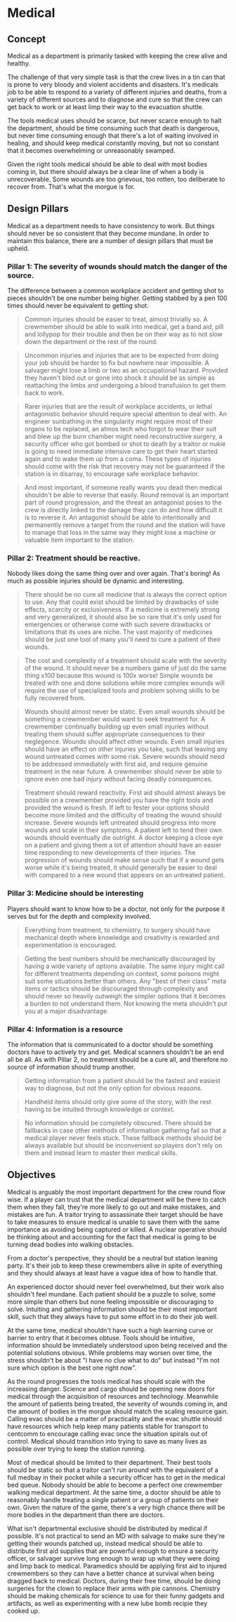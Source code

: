 # Medical


## Concept
Medical as a department is primarily tasked with keeping the crew alive and healthy. 

The challenge of that very simple task is that the crew lives in a tin can that is prone to very bloody and violent accidents and disasters.
It's medicals job to be able to respond to a variety of different injuries and deaths, from a variety of different sources and to diagnose and cure so that the crew can get back to work or at least limp their way to the evacuation shuttle.

The tools medical uses should be scarce, but never scarce enough to halt the department, should be time consuming such that death is dangerous, but never time consuming enough that there's a lot of waiting involved in healing, and should keep medical constantly moving, but not so constant that it becomes overwhelming or unreasonably swamped. 

Given the right tools medical should be able to deal with most bodies coming in, but there should always be a clear line of when a body is unrecoverable. Some wounds are too grievous, too rotten, too deliberate to recover from. That's what the morgue is for.

## Design Pillars
Medical as a department needs to have consistency to work. But things should never be so consistent that they become mundane.
In order to maintain this balance, there are a number of design pillars that must be upheld. 

### Pillar 1: The severity of wounds should match the danger of the source.
 The difference between a common workplace accident and getting shot to pieces shouldn't be one number being higher. Getting stabbed by a pen 100 times should never be equivalent to getting shot. 

  > Common injuries should be easier to treat, almost trivially so.
> A crewmember should be able to walk into medical, get a band aid, pill and lollypop for their trouble and then be on their way as to not slow down the department or the rest of the round.

  > Uncommon injuries and injuries that are to be expected from doing your job should be harder to fix but nowhere near impossible.
> A salvager might lose a limb or two as an occupational hazard. Provided they haven't bled out or gone into shock it should be as simple as reattaching the limbs and undergoing a blood transfusion to get them back to work. 

  > Rarer injuries that are the result of workplace accidents, or lethal antagonistic behavior should require special attention to deal with.
> An engineer sunbathing in the singularity might require most of their organs to be replaced, an atmos tech who forgot to wear their suit and blew up the burn chamber might need reconstructive surgery, a security officer who got bombed or shot to death by a traitor or nukie is going to need immediate intensive care to get their heart started again and to wake them up from a coma. These types of injuries should come with the risk that recovery may not be guaranteed if the station is in disarray, to encourage safe workplace behavior. 

 > And most important, if someone really wants you dead then medical shouldn't be able to reverse that easily.
> Round removal is an important part of round progression, and the threat an antagonist poses to the crew is directly linked to the damage they can do and how difficult it is to reverse it. An antagonist should be able to intentionally and permanently remove a target from the round and the station will have to manage that loss in the same way they might lose a machine or valuable item important to the station. 

 ### Pillar 2: Treatment should be reactive.
 Nobody likes doing the same thing over and over again. That's boring! As much as possible injuries should be dynamic and interesting. 
 
 > There should be no cure all medicine that is always the correct option to use.
> Any that could exist should be limited by drawbacks of side effects, scarcity or exclusiveness. If a medicine is extremely strong and very generalized, it should also be so rare that it's only used for emergencies or otherwise come with such severe drawbacks or limitations that its uses are niche. The vast majority of medicines should be just one tool of many you'll need to cure a patient of their wounds. 

> The cost and complexity of a treatment should scale with the severity of the wound.
> It should never be a numbers game of just do the same thing x100 because this wound is 100x worse! Simple wounds be treated with one and done solutions while more complex wounds will require the use of specialized tools and problem solving skills to be fully recovered from.
 
 > Wounds should almost never be static.
> Even small wounds should be something a crewmember would want to seek treatment for. A crewmember continually building up even small injuries without treating them should suffer appropriate consequences to their neglegence.
> Wounds should affect other wounds. Even small injuries should have an effect on other injuries you take, such that leaving any wound untreated comes with some risk.
> Severe wounds should need to be addressed immediately with first aid, and require genuine treatment in the near future. A crewmember should never be able to ignore even one bad injury without facing deadly consequences. 

> Treatment should reward reactivity.
> First aid should almost always be possible on a crewmember provided you have the right tools and provided the wound is fresh. If left to fester your options should become more limited and the difficulty of treating the wound should increase.
> Severe wounds left untreated should progress into more wounds and scale in their symptoms. A patient left to tend their own wounds should eventually die outright.
> A doctor keeping a close eye on a patient and giving them a lot of attention should have an easier time responding to new developments of their injuries. The progression of wounds should make sense such that if a wound gets worse while it's being treated, it should generally be easier to deal with compared to a new wound that appears on an untreated patient. 

### Pillar 3: Medicine should be interesting
Players should want to know how to be a doctor, not only for the purpose it serves but for the depth and complexity involved.

> Everything from treatment, to chemistry, to surgery should have mechanical depth where knowledge and creativity is rewarded and experimentation is encouraged. 

> Getting the best numbers should be mechanically discouraged by having a wide variety of options available. The same injury might call for different treatments depending on context, some poisons might suit some situations better than others. Any "best of their class" meta items or tactics should be discouraged through complexity and should never so heavily outweigh the simpler options that it becomes a burden to not understand them. Not knowing the meta shouldn't put you at a major disadvantage. 

### Pillar 4: Information is a resource
The information that is communicated to a doctor should be something doctors have to actively try and get. Medical scanners shouldn't be an end all be all. As with Pillar 2, no treatment should be a cure all, and therefore no source of information should trump another. 

> Getting information from a patient should be the fastest and easiest way to diagnose, but not the only option for obvious reasons.

> Handheld items should only give some of the story, with the rest having to be intuited through knowledge or context.

> No information should be completely obscured. There should be fallbacks in case other methods of information gathering fail so that a medical player never feels stuck. These fallback methods should be always available but should be inconvenient so players don't rely on them and instead learn to master their medical skills.

## Objectives
Medical is arguably the most important department for the crew round flow wise. If a player can trust that the medical department will be there to catch them when they fall, they're more likely to go out and make mistakes, and mistakes are fun. A traitor trying to assassinate their target should be have to take measures to ensure medical is unable to save them with the same importance as avoiding being captured or killed. A nuclear operative should be thinking about and accounting for the fact that medical is going to be turning dead bodies into walking obstacles.

From a doctor's perspective, they should be a neutral but station leaning party. It's their job to keep these crewmembers alive in spite of everything and they should always at least have a vague idea of how to handle that.

An experienced doctor should never feel overwhelmed, but their work also shouldn't feel mundane. Each patient should be a puzzle to solve, some more simple than others but none feeling impossible or discouraging to solve. Intuiting and gathering information should be their most important skill, such that they always have to put some effort in to do their job well. 

At the same time, medical shouldn't have such a high learning curve or barrier to entry that it becomes obtuse. Tools should be intuitive, information should be immediately understood upon being received and the potential solutions obvious. While problems may worsen over time, the stress shouldn't be about "I have no clue what to do" but instead "I'm not sure which option is the best one right now". 

As the round progresses the tools medical has should scale with the increasing danger. Science and cargo should be opening new doors for medical through the acquisition of resources and technology. Meanwhile the amount of patients being treated, the severity of wounds coming in, and the amount of bodies in the morgue should match the scaling resource gain. Calling evac should be a matter of practicality and the evac shuttle should have resources which help keep many patients stable for transport to centcomm to encourage calling evac once the situation spirals out of control. Medical should transition into trying to save as many lives as possible over trying to keep the station running.

Most of medical should be limited to their department. Their best tools should be static so that a traitor can't run around with the equivalent of a full medbay in their pocket while a security officer has to get in the medical bed queue. Nobody should be able to become a perfect one crewmember walking medical department. At the same time, a doctor should be able to reasonably handle treating a single patient or a group of patients on their own. Given the nature of the game, there's a very high chance there will be more bodies in the department than there are doctors. 

What isn't departmental exclusive should be distributed by medical if possible. It's not practical to send an MD with salvage to make sure they're getting their wounds patched up, instead medical should be able to distribute first aid supplies that are powerful enough to ensure a security officer, or salvager survive long enough to wrap up what they were doing and limp back to medical. Paramedics should be applying first aid to injured crewmembers so they can have a better chance at survival when being dragged back to medical. Doctors, during their free time, should be doing surgeries for the clown to replace their arms with pie cannons. Chemistry should be making chemicals for science to use for their funny gadgets and artifacts, as well as experimenting with a new lube bomb recipie they cooked up. 
